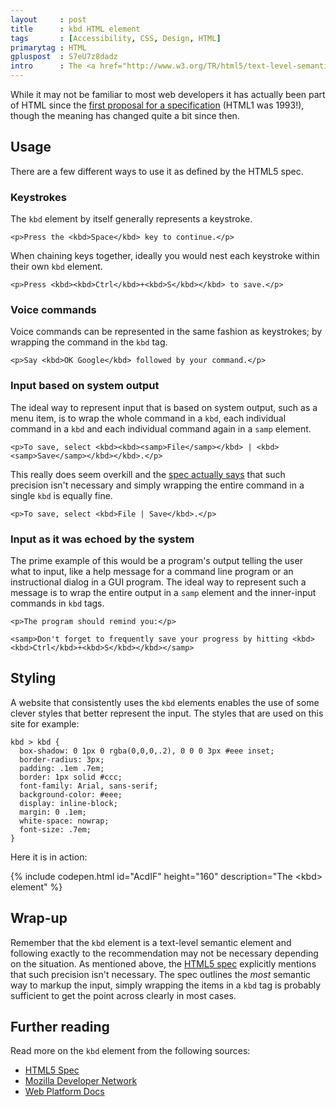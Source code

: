```yaml
---
layout     : post
title      : kbd HTML element
tags       : [Accessibility, CSS, Design, HTML]
primarytag : HTML
gpluspost  : S7eU7z8dadz
intro      : The <a href="http://www.w3.org/TR/html5/text-level-semantics.html#the-kbd-element"><code>kbd</code> HTML element</a> is used to represent some form of user input. Typically it represents keyboard input (where its name comes from) but can be used to represent any type of input that can be represented in text, such as voice commands.
---
```


While it may not be familiar to most web developers it has actually been part of HTML since the [first proposal for a specification][2] (HTML1 was 1993!), though the meaning has changed quite a bit since then.

## Usage

There are a few different ways to use it as defined by the HTML5 spec.

### Keystrokes

The `kbd` element by itself generally represents a keystroke.

<!--prettify lang=html-->
    <p>Press the <kbd>Space</kbd> key to continue.</p>

When chaining keys together, ideally you would nest each keystroke within their own `kbd` element.

<!--prettify lang=html-->
    <p>Press <kbd><kbd>Ctrl</kbd>+<kbd>S</kbd></kbd> to save.</p>

### Voice commands

Voice commands can be represented in the same fashion as keystrokes; by wrapping the command in the `kbd` tag.

<!--prettify lang=html-->
    <p>Say <kbd>OK Google</kbd> followed by your command.</p>

### Input based on system output

The ideal way to represent input that is based on system output, such as a menu item, is to wrap the whole command in a `kbd`, each individual command in a `kbd` and each individual command again in a `samp` element.

<!--prettify lang=html-->
    <p>To save, select <kbd><kbd><samp>File</samp></kbd> | <kbd><samp>Save</samp></kbd></kbd>.</p>

This really does seem overkill and the [spec actually says][1] that such precision isn't necessary and simply wrapping the entire command in a single `kbd` is equally fine.

<!--prettify lang=html-->
    <p>To save, select <kbd>File | Save</kbd>.</p>

### Input as it was echoed by the system

The prime example of this would be a program's output telling the user what to input, like a help message for a command line program or an instructional dialog in a GUI program. The ideal way to represent such a message is to wrap the entire output in a `samp` element and the inner-input commands in `kbd` tags.

<!--prettify lang=html-->
    <p>The program should remind you:</p>

    <samp>Don't forget to frequently save your progress by hitting <kbd><kbd>Ctrl</kbd>+<kbd>S</kbd></kbd></samp>

## Styling

A website that consistently uses the `kbd` elements enables the use of some clever styles that better represent the input. The styles that are used on this site for example:

<!--prettify lang=css-->
    kbd > kbd {
      box-shadow: 0 1px 0 rgba(0,0,0,.2), 0 0 0 3px #eee inset;
      border-radius: 3px;
      padding: .1em .7em;
      border: 1px solid #ccc;
      font-family: Arial, sans-serif;
      background-color: #eee;
      display: inline-block;
      margin: 0 .1em;
      white-space: nowrap;
      font-size: .7em;
    }

Here it is in action:

{% include codepen.html id="AcdIF" height="160" description="The &lt;kbd&gt; element" %}

## Wrap-up

Remember that the `kbd` element is a text-level semantic element and following exactly to the recommendation may not be necessary depending on the situation. As mentioned above, the [HTML5 spec][1] explicitly mentions that such precision isn't necessary. The spec outlines the *most* semantic way to markup the input, simply wrapping the items in a `kbd` tag is probably sufficient to get the point across clearly in most cases.

## Further reading

Read more on the `kbd` element from the following sources:

- [HTML5 Spec][1]
- [Mozilla Developer Network][3]
- [Web Platform Docs][4]


[1]: http://www.w3.org/TR/html5/text-level-semantics.html#the-kbd-element
[2]: http://www.w3.org/MarkUp/draft-ietf-iiir-html-01.txt
[3]: https://developer.mozilla.org/en-US/docs/Web/HTML/Element/kbd
[4]: http://docs.webplatform.org/wiki/html/elements/kbd
